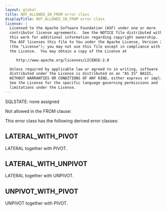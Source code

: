 ```yaml
---
layout: global
title: NOT_ALLOWED_IN_FROM error class
displayTitle: NOT_ALLOWED_IN_FROM error class
license: |
  Licensed to the Apache Software Foundation (ASF) under one or more
  contributor license agreements.  See the NOTICE file distributed with
  this work for additional information regarding copyright ownership.
  The ASF licenses this file to You under the Apache License, Version 2.0
  (the "License"); you may not use this file except in compliance with
  the License.  You may obtain a copy of the License at

     http://www.apache.org/licenses/LICENSE-2.0

  Unless required by applicable law or agreed to in writing, software
  distributed under the License is distributed on an "AS IS" BASIS,
  WITHOUT WARRANTIES OR CONDITIONS OF ANY KIND, either express or implied.
  See the License for the specific language governing permissions and
  limitations under the License.
---
```


SQLSTATE: none assigned

Not allowed in the FROM clause:

This error class has the following derived error classes:

## LATERAL_WITH_PIVOT

LATERAL together with PIVOT.

## LATERAL_WITH_UNPIVOT

LATERAL together with UNPIVOT.

## UNPIVOT_WITH_PIVOT

UNPIVOT together with PIVOT.


